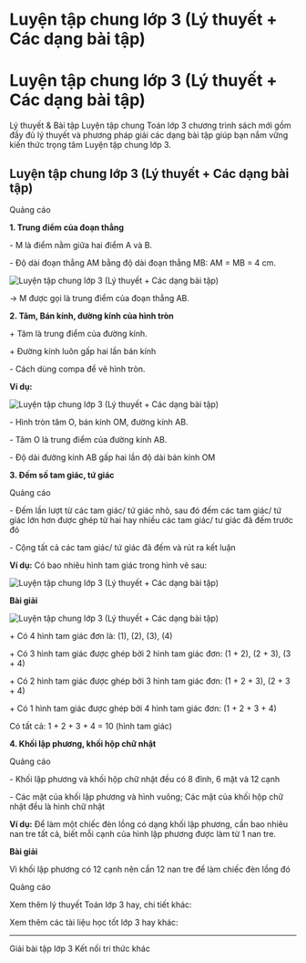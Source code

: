 # Luyện tập chung lớp 3 (Lý thuyết + Các dạng bài tập)

# Luyện tập chung lớp 3 (Lý thuyết + Các dạng bài tập)

Lý thuyết & Bài tập Luyện tập chung Toán lớp 3 chương trình sách mới gồm đầy đủ lý thuyết và phương pháp giải các dạng bài tập giúp bạn nắm vững kiến thức trọng tâm Luyện tập chung lớp 3.

## Luyện tập chung lớp 3 (Lý thuyết + Các dạng bài tập)

Quảng cáo

**1\. Trung điểm của đoạn thẳng**

\- M là điểm nằm giữa hai điểm A và B.

\- Độ dài đoạn thẳng AM bằng độ dài đoạn thẳng MB: AM = MB = 4 cm.

![Luyện tập chung lớp 3 \(Lý thuyết + Các dạng bài tập\)](https://vietjack.com/toan-3-kn/images/ly-thuyet-bai-22-luyen-tap-chung-trang-65-66.PNG)

→ M được gọi là trung điểm của đoạn thẳng AB.

**2\. Tâm, Bán kính, đường kính của hình tròn**

\+ Tâm là trung điểm của đường kính.

\+ Đường kính luôn gấp hai lần bán kính

\- Cách dùng compa để vẽ hình tròn.

**Ví dụ:**

![Luyện tập chung lớp 3 \(Lý thuyết + Các dạng bài tập\)](https://vietjack.com/toan-3-kn/images/ly-thuyet-bai-22-luyen-tap-chung-trang-65-66-a.PNG)

\- Hình tròn tâm O, bán kính OM, đường kính AB.

\- Tâm O là trung điểm của đường kính AB.

\- Độ dài đường kính AB gấp hai lần độ dài bán kính OM

**3\. Đếm số tam giác, tứ giác**

Quảng cáo

\- Đếm lần lượt từ các tam giác/ tứ giác nhỏ, sau đó đếm các tam giác/ tứ giác lớn hơn được ghép từ hai hay nhiều các tam giác/ tư giác đã đếm trước đó

\- Cộng tất cả các tam giác/ tứ giác đã đếm và rút ra kết luận

**Ví dụ:** Có bao nhiêu hình tam giác trong hình vẽ sau:

![Luyện tập chung lớp 3 \(Lý thuyết + Các dạng bài tập\)](https://vietjack.com/toan-3-kn/images/ly-thuyet-bai-22-luyen-tap-chung-trang-65-66-a1.PNG)

**Bài giải**

![Luyện tập chung lớp 3 \(Lý thuyết + Các dạng bài tập\)](https://vietjack.com/toan-3-kn/images/ly-thuyet-bai-22-luyen-tap-chung-trang-65-66-a2.PNG)

\+ Có 4 hình tam giác đơn là: (1), (2), (3), (4)

\+ Có 3 hình tam giác được ghép bởi 2 hình tam giác đơn: (1 + 2), (2 + 3), (3 + 4)

\+ Có 2 hình tam giác được ghép bởi 3 hình tam giác đơn: (1 + 2 + 3), (2 + 3 + 4)

\+ Có 1 hình tam giác được ghép bởi 4 hình tam giác đơn: (1 + 2 + 3 + 4)

Có tất cả: 1 + 2 + 3 + 4 = 10 (hình tam giác)

**4\. Khối lập phương, khối hộp chữ nhật**

Quảng cáo

\- Khối lập phương và khối hộp chữ nhật đều có 8 đỉnh, 6 mặt và 12 cạnh

\- Các mặt của khối lập phương và hình vuông; Các mặt của khối hộp chữ nhật đều là hình chữ nhật

**Ví dụ:** Để làm một chiếc đèn lồng có dạng khối lập phương, cần bao nhiêu nan tre tất cả, biết mỗi cạnh của hình lập phương được làm từ 1 nan tre.

**Bài giải**

Vì khối lập phương có 12 cạnh nên cần 12 nan tre để làm chiếc đèn lồng đó

Quảng cáo

Xem thêm lý thuyết Toán lớp 3 hay, chi tiết khác:

Xem thêm các tài liệu học tốt lớp 3 hay khác:

* * *

Giải bài tập lớp 3 Kết nối tri thức khác
